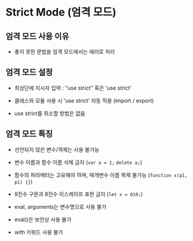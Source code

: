 # Strict Mode (엄격 모드)

## 엄격 모드 사용 이유
- 좋지 못한 문법을 엄격 모드에서는 에러로 처리

## 엄격 모드 설정
- 최상단에 지시자 입력 : "use strict" 혹은 'use strict'

- 클래스와 모듈 사용 시 'use strict' 자동 적용 (import / export)

- use strict를 취소할 방법은 없음

## 엄격 모드 특징
- 선언되지 않은 변수/객체는 사용 불가능

- 변수 이름과 함수 이름 삭제 금지 (```var a = 1;``` ```delete a;```)

- 함수의 파라메터는 고유해야 하며, 매개변수 이름 복제 불가능 (```function x(p1, p1) {}```)

- 8진수 구문과 8진수 이스케이프 표현 금지 (```let x = 010;```)

- eval, arguments는 변수명으로 사용 불가

- eval()은 보안상 사용 불가

- with 키워드 사용 불가
